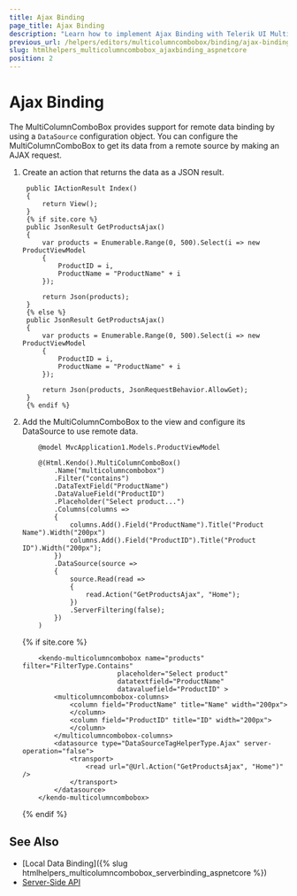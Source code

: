 ```yaml
---
title: Ajax Binding
page_title: Ajax Binding
description: "Learn how to implement Ajax Binding with Telerik UI MultiColumnComboBox component for {{ site.framework }}."
previous_url: /helpers/editors/multicolumncombobox/binding/ajax-binding
slug: htmlhelpers_multicolumncombobox_ajaxbinding_aspnetcore
position: 2
---
```


# Ajax Binding

The MultiColumnComboBox provides support for remote data binding by using a `DataSource` configuration object. You can configure the MultiColumnComboBox to get its data from a remote source by making an AJAX request.

1. Create an action that returns the data as a JSON result.

        public IActionResult Index()
        {
            return View();
        }
        {% if site.core %}
        public JsonResult GetProductsAjax()
        {
            var products = Enumerable.Range(0, 500).Select(i => new ProductViewModel
            {
                ProductID = i,
                ProductName = "ProductName" + i
            });

            return Json(products);
        }
        {% else %}
        public JsonResult GetProductsAjax()
        {
            var products = Enumerable.Range(0, 500).Select(i => new ProductViewModel
            {
                ProductID = i,
                ProductName = "ProductName" + i
            });

            return Json(products, JsonRequestBehavior.AllowGet);
        }
        {% endif %}

1. Add the MultiColumnComboBox to the view and configure its DataSource to use remote data.

    ```HtmlHelper
        @model MvcApplication1.Models.ProductViewModel

        @(Html.Kendo().MultiColumnComboBox()
            .Name("multicolumncombobox")
            .Filter("contains")
            .DataTextField("ProductName")
            .DataValueField("ProductID")
            .Placeholder("Select product...")
            .Columns(columns =>
            {
                columns.Add().Field("ProductName").Title("Product Name").Width("200px")
                columns.Add().Field("ProductID").Title("Product ID").Width("200px");
            })
            .DataSource(source =>
            {
                source.Read(read =>
                {
                    read.Action("GetProductsAjax", "Home");
                })
                .ServerFiltering(false);
            })
        )
    ```
    {% if site.core %}
    ```TagHelper
        <kendo-multicolumncombobox name="products" filter="FilterType.Contains"
                            placeholder="Select product"
                            datatextfield="ProductName"
                            datavaluefield="ProductID" >
            <multicolumncombobox-columns>
                <column field="ProductName" title="Name" width="200px">
                </column>
                <column field="ProductID" title="ID" width="200px">
                </column>
            </multicolumncombobox-columns>
            <datasource type="DataSourceTagHelperType.Ajax" server-operation="false">
                <transport>
                    <read url="@Url.Action("GetProductsAjax", "Home")" />
                </transport>
            </datasource>
        </kendo-multicolumncombobox>
    ```
    {% endif %}

## See Also

* [Local Data Binding]({% slug htmlhelpers_multicolumncombobox_serverbinding_aspnetcore %})
* [Server-Side API](/api/multicolumncombobox)
